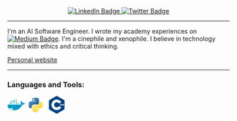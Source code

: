 <div id="header" align="center"> 
  <div id="badges">
    <a href="https://www.linkedin.com/in/monteiro-del-prete-630456151/">
      <img src="https://img.shields.io/badge/LinkedIn-blue?style=for-the-badge&logo=linkedin&logoColor=white" alt="LinkedIn Badge"/>
    </a>
    <a href="https://x.com/monidp_">
      <img src="https://img.shields.io/twitter/follow/monidp_" alt="Twitter Badge"/>
    </a>
  </div>
</div>

---

I'm an AI Software Engineer. I wrote my academy experiences on [![Medium Badge](https://img.shields.io/badge/-Medium-lightgrey)](https://medium.com/@monidp). I'm a cinephile and xenophile. I believe in technology mixed with ethics and critical thinking. 

<a href="https://monteirodelprete.com/" target="_blank" rel="noopener noreferrer">Personal website</a>

---
### Languages and Tools:
<div>
  <img src="https://github.com/devicons/devicon/blob/master/icons/docker/docker-plain.svg", title="Docker" width="40" height="40"/> 
  <img src="https://github.com/devicons/devicon/blob/master/icons/python/python-original.svg" title="Python" **alt="Python" width="40" height="40"/>&nbsp;
  <img src="https://github.com/devicons/devicon/blob/master/icons/cplusplus/cplusplus-plain.svg" title="C++" **alt="C++" width="40" height="40"/>
  
</div>
